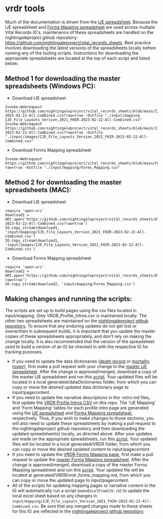 # vrdr tools

Much of the documentation is driven from the [IJE spreadsheet](https://build.fhir.org/ig/HL7/vrdr/IJE_File_Layouts_Version_2021_FHIR-2023-02-22-All-Combined.csv).  Because the IJE spreadsheet and [Forms Mapping spreadsheet](https://github.com/nightingaleproject/vital_records_sheets/blob/main/Forms_Mapping.csv) are used across multiple Vital Records IG's, maintenance of these spreadsheets are handled on the nightingaleproject github repository: https://github.com/nightingaleproject/vital_records_sheets. Best practice involves downloading the latest versions of the spreadsheets locally before running any of the tooling scripts. Instructions for downloading the appropriate spreadsheets are located at the top of each script and listed below:
  
## Method 1 for downloading the master spreadsheets (Windows PC):
 - Download IJE spreadsheet
```
Invoke-Webrequest https://github.com/nightingaleproject/vital_records_sheets/blob/main/IJE_File_Layouts_Version_2021_FHIR-2023-02-22-All-Combined.csv?raw=true -Outfile "./input/mapping IJE_File_Layouts_Version_2021_FHIR-2023-02-22-All-Combined.csv"
Invoke-Webrequest https://github.com/nightingaleproject/vital_records_sheets/blob/main/IJE_File_Layouts_Version_2021_FHIR-2023-02-22-All-Combined.csv?raw=true -Outfile "./input/images/IJE_File_Layouts_Version_2021_FHIR-2023-02-22-All-Combined.csv"
```
 - Download Forms Mapping spreadsheet
```
Invoke-Webrequest https://github.com/nightingaleproject/vital_records_sheets/blob/main/Forms_Mapping.csv?raw=true -Outfile "./input/mapping/Forms_Mapping.csv"
```

## Method 2 for downloading the master spreadsheets (MAC):
 - Download IJE spreadsheet
```
require 'open-uri'
download1 = URI.open('https://github.com/nightingaleproject/vital_records_sheets/blob/main/IJE_File_Layouts_Version_2021_FHIR-2023-02-22-All-Combined.csv?raw=true')
IO.copy_stream(download1, 'input/mapping/IJE_File_Layouts_Version_2021_FHIR-2023-02-22-All-Combined.csv')
IO.copy_stream(download1, 'input/images/IJE_File_Layouts_Version_2021_FHIR-2023-02-22-All-Combined.csv')
```
 - Download Forms Mapping spreadsheet
```
require 'open-uri'
download2 = URI.open('https://github.com/nightingaleproject/vital_records_sheets/blob/main/Forms_Mapping.csv?raw=true')
IO.copy_stream(download2, 'input/mapping/Forms_Mapping.csv')
```

## Making changes and running the scripts:
The scripts are set up to build pages using the csv files located in input/mapping. Only VRDR_Profile_Intros.csv is maintained locally. The other two spreadsheets are maintained on the [nightingaleproject github repository](https://github.com/nightingaleproject/vital_records_sheets). To ensure that any enduring updates do not get lost or overwritten in subsequent builds, it is important that you update the master copies of these spreadsheets appropriately, and don't rely on making the change locally. It is also recommended that the version of the spreadsheet used to build a version of an IG be checked in with the respective IG for tracking purposes.
 - If you need to update the data dictionaries ([death record](https://build.fhir.org/ig/HL7/vrdr/DeathRecordDataDictionary.html) or [mortality roster](https://build.fhir.org/ig/HL7/vrdr/MortalityRosterDataDictionary.html)), first make a pull request with your change to the [master IJE spreadsheet](https://github.com/nightingaleproject/vital_records_sheets/blob/main/IJE_File_Layouts_Version_2021_FHIR-2023-02-22-All-Combined.csv). After the change is approved/merged, download a copy of the master IJE spreadsheet and run this [script](https://github.com/HL7/vrdr/blob/master/tools/makeIJEMappingFromCSVtoHTML.rb). Your updated files will be located in a local generated/dataDictionaries folder, from which you can copy or move the desired updated data dictionary page to input/pagecontent. 
 - If you need to update the narrative descriptions in the <profile>-intro.md files, first update the [VRDR Profile Intros CSV](https://github.com/HL7/vrdr/blob/master/input/mapping/VRDR_Profile_Intros.csv) on this repo. The 'IJE Mapping' and 'Form Mapping' tables for each profile intro page are generated using the [IJE spreadsheet](https://github.com/nightingaleproject/vital_records_sheets/blob/main/IJE_File_Layouts_Version_2021_FHIR-2023-02-22-All-Combined.csv) and [Forms Mapping spreadsheet](https://github.com/nightingaleproject/vital_records_sheets/blob/main/Forms_Mapping.csv), respectively. Thus, if you wish to make changes to those sections, you will also need to update these spreadsheets by making a pull request to the nightingaleproject github repository and then downloading the updated spreadsheet(s) locally, as directed above. After your updates are made on the appropriate spreadsheets, run this [script](https://github.com/HL7/vrdr/blob/master/tools/makeStructureDefinitionIntrosFromCSVtoHTML.rb). Your updated files will be located in a local generated/VRDR folder, from which you can copy or move the desired updated content to input/pagecontent. 
 - If you need to update the [VRDR Forms Mapping page](https://build.fhir.org/ig/HL7/vrdr/vrdr_forms_mapping.html), first make a pull request to update the [master Forms Mapping spreadsheet](https://github.com/nightingaleproject/vital_records_sheets/blob/main/Forms_Mapping.csv). After the change is approved/merged, download a copy of the master Forms Mapping spreadsheet and run this [script](https://github.com/HL7/vrdr/blob/master/tools/makeVitalRecordsFormsMappingPage.rb). Your updated file will be located at generated/VRDR/vrdr_forms_mapping.md, from which you can copy or move the updated page to input/pagecontent. 
 - All of the scripts for updating mapping pages or narrative content in the IG will automatically run a script (`makeExcelFromCSV.rb`) to update the local excel sheet based on any changes in `input/mapping/IJE_File_Layouts_Version_2021_FHIR-2023-02-22-All-Combined.csv`. Be sure that any merged changes made to these sheets for this IG are reflected in the [nightingaleproject github repository](https://github.com/nightingaleproject/vital_records_sheets).
